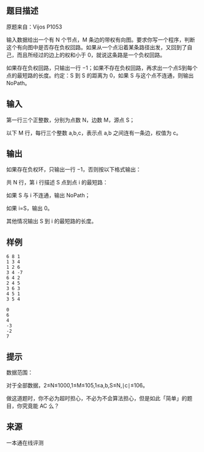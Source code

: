 ## 题目描述

原题来自：Vijos P1053

输入数据给出一个有 N 个节点，M 条边的带权有向图。要求你写一个程序，判断这个有向图中是否存在负权回路。如果从一个点沿着某条路径出发，又回到了自己，而且所经过的边上的权和小于 0，就说这条路是一个负权回路。

如果存在负权回路，只输出一行 −1；如果不存在负权回路，再求出一个点S到每个点的最短路的长度。约定：S 到 S 的距离为 0，如果 S 与这个点不连通，则输出 NoPath。

## 输入

第一行三个正整数，分别为点数 N，边数 M，源点 S；

以下 M 行，每行三个整数 a,b,c，表示点 a,b 之间连有一条边，权值为 c。

## 输出

如果存在负权环，只输出一行 −1，否则按以下格式输出：

共 N 行，第 i 行描述 S 点到点 i 的最短路：

如果 S 与 i 不连通，输出 NoPath；

如果 i=S，输出 0。

其他情况输出 S 到 i 的最短路的长度。

## 样例

```input1
6 8 1
1 3 4
1 2 6
3 4 -7
6 4 2
2 4 5
3 6 3
4 5 1
3 5 4
```

```output1
0
6
4
-3
-2
7
```

## 提示

数据范围：

对于全部数据，2≤N≤1000,1≤M≤105,1≤a,b,S≤N,∣c∣≤106。

做这道题时，你不必为超时担心，不必为不会算法担心，但是如此「简单」的题目，你究竟能 AC 么？


 ## 来源

 一本通在线评测 